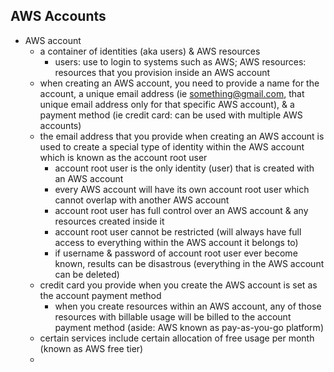 ## AWS Accounts

* AWS account
  * a container of identities (aka users) & AWS resources
    * users: use to login to systems such as AWS; AWS resources: resources that you provision inside an AWS account
  * when creating an AWS account, you need to provide a name for the account, a unique email address (ie something@gmail.com, that unique email address only for that specific AWS account), & a payment method (ie credit card: can be used with multiple AWS accounts)
  * the email address that you provide when creating an AWS account is used to create a special type of identity within the AWS account which is known as the account root user
    * account root user is the only identity (user) that is created with an AWS account 
    * every AWS account will have its own account root user which cannot overlap with another AWS account
    * account root user has full control over an AWS account & any resources created inside it
    * account root user cannot be restricted (will always have full access to everything within the AWS account it belongs to)
    * if username & password of account root user ever become known, results can be disastrous (everything in the AWS account can be deleted)
   * credit card you provide when you create the AWS account is set as the account payment method
     * when you create resources within an AWS account, any of those resources with billable usage will be billed to the account payment method (aside: AWS known as pay-as-you-go platform)
    * certain services include certain allocation of free usage per month (known as AWS free tier)
    * 
